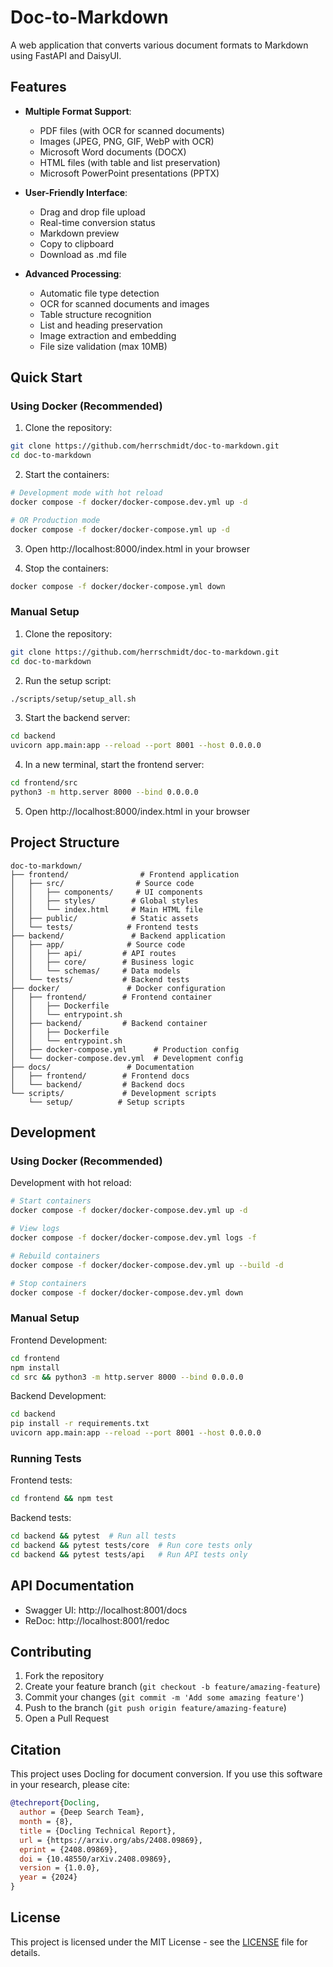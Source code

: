 # Doc-to-Markdown

A web application that converts various document formats to Markdown using FastAPI and DaisyUI.

## Features

- **Multiple Format Support**:
  - PDF files (with OCR for scanned documents)
  - Images (JPEG, PNG, GIF, WebP with OCR)
  - Microsoft Word documents (DOCX)
  - HTML files (with table and list preservation)
  - Microsoft PowerPoint presentations (PPTX)

- **User-Friendly Interface**:
  - Drag and drop file upload
  - Real-time conversion status
  - Markdown preview
  - Copy to clipboard
  - Download as .md file

- **Advanced Processing**:
  - Automatic file type detection
  - OCR for scanned documents and images
  - Table structure recognition
  - List and heading preservation
  - Image extraction and embedding
  - File size validation (max 10MB)

## Quick Start

### Using Docker (Recommended)

1. Clone the repository:
```bash
git clone https://github.com/herrschmidt/doc-to-markdown.git
cd doc-to-markdown
```

2. Start the containers:
```bash
# Development mode with hot reload
docker compose -f docker/docker-compose.dev.yml up -d

# OR Production mode
docker compose -f docker/docker-compose.yml up -d
```

3. Open http://localhost:8000/index.html in your browser

4. Stop the containers:
```bash
docker compose -f docker/docker-compose.yml down
```

### Manual Setup

1. Clone the repository:
```bash
git clone https://github.com/herrschmidt/doc-to-markdown.git
cd doc-to-markdown
```

2. Run the setup script:
```bash
./scripts/setup/setup_all.sh
```

3. Start the backend server:
```bash
cd backend
uvicorn app.main:app --reload --port 8001 --host 0.0.0.0
```

4. In a new terminal, start the frontend server:
```bash
cd frontend/src
python3 -m http.server 8000 --bind 0.0.0.0
```

5. Open http://localhost:8000/index.html in your browser

## Project Structure

```
doc-to-markdown/
├── frontend/                # Frontend application
│   ├── src/                # Source code
│   │   ├── components/     # UI components
│   │   ├── styles/        # Global styles
│   │   └── index.html     # Main HTML file
│   ├── public/            # Static assets
│   └── tests/            # Frontend tests
├── backend/               # Backend application
│   ├── app/              # Source code
│   │   ├── api/         # API routes
│   │   ├── core/        # Business logic
│   │   └── schemas/     # Data models
│   └── tests/           # Backend tests
├── docker/               # Docker configuration
│   ├── frontend/        # Frontend container
│   │   ├── Dockerfile
│   │   └── entrypoint.sh
│   ├── backend/         # Backend container
│   │   ├── Dockerfile
│   │   └── entrypoint.sh
│   ├── docker-compose.yml      # Production config
│   └── docker-compose.dev.yml  # Development config
├── docs/                 # Documentation
│   ├── frontend/        # Frontend docs
│   └── backend/         # Backend docs
└── scripts/             # Development scripts
    └── setup/          # Setup scripts
```

## Development

### Using Docker (Recommended)

Development with hot reload:
```bash
# Start containers
docker compose -f docker/docker-compose.dev.yml up -d

# View logs
docker compose -f docker/docker-compose.dev.yml logs -f

# Rebuild containers
docker compose -f docker/docker-compose.dev.yml up --build -d

# Stop containers
docker compose -f docker/docker-compose.dev.yml down
```

### Manual Setup

Frontend Development:
```bash
cd frontend
npm install
cd src && python3 -m http.server 8000 --bind 0.0.0.0
```

Backend Development:
```bash
cd backend
pip install -r requirements.txt
uvicorn app.main:app --reload --port 8001 --host 0.0.0.0
```

### Running Tests

Frontend tests:
```bash
cd frontend && npm test
```

Backend tests:
```bash
cd backend && pytest  # Run all tests
cd backend && pytest tests/core  # Run core tests only
cd backend && pytest tests/api   # Run API tests only
```

## API Documentation

- Swagger UI: http://localhost:8001/docs
- ReDoc: http://localhost:8001/redoc

## Contributing

1. Fork the repository
2. Create your feature branch (`git checkout -b feature/amazing-feature`)
3. Commit your changes (`git commit -m 'Add some amazing feature'`)
4. Push to the branch (`git push origin feature/amazing-feature`)
5. Open a Pull Request

## Citation

This project uses Docling for document conversion. If you use this software in your research, please cite:

```bibtex
@techreport{Docling,
  author = {Deep Search Team},
  month = {8},
  title = {Docling Technical Report},
  url = {https://arxiv.org/abs/2408.09869},
  eprint = {2408.09869},
  doi = {10.48550/arXiv.2408.09869},
  version = {1.0.0},
  year = {2024}
}
```

## License

This project is licensed under the MIT License - see the [LICENSE](LICENSE) file for details.